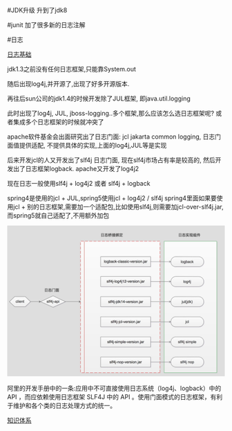 #JDK升级
升到了jdk8

#junit
加了很多新的日志注解

#日志

[日志基础](https://blog.csdn.net/qq_50652600/article/details/122179666)

jdk1.3之前没有任何日志框架,只能靠System.out

随后出现log4j,并开源了,出现了好多开源版本.

再往后sun公司的jdk1.4的时候开发除了JUL框架, 即java.util.logging

此时出现了log4j, JUL, jboss-logging..多个框架,那么应该怎么选日志框架呢? 或者集成多个日志框架的时候就冲突了

apache软件基金会出面研究出了日志门面: jcl jakarta common logging, 日志门面值提供适配, 不提供具体的实现,上面的log4j,JUL等是实现

后来开发jcl的人又开发出了slf4j 日志门面, 现在slf4j市场占有率是较高的, 然后开发出了日志框架logback. apache又开发了log4j2

现在日志一般使用slf4j + log4j2  或者 slf4j + logback

spring4是使用的jcl + JUL,spring5使用jcl + log4j2 / slf4j 
spring4里面如果要使用jcl + 别的日志框架,需要加一个适配包,比如使用slf4j,则需要加jcl-over-slf4j.jar,而spring5就自己适配了,不用额外加包

![slf4j](img/691653288757_.pic.jpg)

阿里的开发手册中的一条:应用中不可直接使用日志系统（log4j、logback）中的 API ，而应依赖使用日志框架 SLF4J 中的 API 。使用门面模式的日志框架，有利于维护和各个类的日志处理方式的统一。


[知识体系](https://www.pdai.tech/md/spring/spring.html)
































